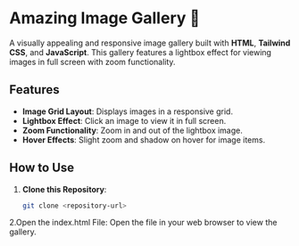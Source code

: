 # Amazing Image Gallery 📸

A visually appealing and responsive image gallery built with **HTML**, **Tailwind CSS**, and **JavaScript**. This gallery features a lightbox effect for viewing images in full screen with zoom functionality.

## Features

- **Image Grid Layout**: Displays images in a responsive grid.
- **Lightbox Effect**: Click an image to view it in full screen.
- **Zoom Functionality**: Zoom in and out of the lightbox image.
- **Hover Effects**: Slight zoom and shadow on hover for image items.

## How to Use

1. **Clone this Repository**:
   ```bash
   git clone <repository-url>
2.Open the index.html File: Open the file in your web browser to view the gallery.
